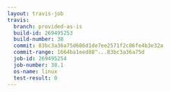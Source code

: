 ```yaml
---
layout: travis-job
travis:
  branch: provided-as-is
  build-id: 269495253
  build-number: 38
  commit: 83bc3a36a75d686d1de7ee2571f2c86fe4b3e32a
  commit-range: 1664ba1eed88^...83bc3a36a75d
  job-id: 269495254
  job-number: 38.1
  os-name: linux
  test-result: 0
---
```

